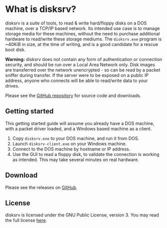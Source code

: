 # What is disksrv?

disksrv is a suite of tools, to read & write hard/floppy disks on a DOS machine, over a TCP/IP based network.
Its intended use case is to manage storage media for these machines, without the need to purchase additional hardware to read/write these storage mediums. The `disksrv.exe` program is ~40KiB in size, at the time of writing, and is a good candidate for a rescue boot disk.

**Warning:** disksrv does not contain any form of authentication or connection security, and should be run over a Local Area Network only. Disk images are transferred over the network unencrypted - so can be read by a packet sniffer during transfer. If the server were to be exposed on a public IP address, anyone who connects will be able to read/write data to your drives.

Please see the [GitHub repository](https://github.com/StereoRocker/disksrv/) for source code and downloads.

## Getting started

This getting started guide will assume you already have a DOS machine, with a packet driver loaded, and a Windows based machine as a client.

1. Copy `disksrv.exe` to your DOS machine, and run it from DOS.
2. Launch `disksrv-client.exe` on your Windows machine.
3. Connect to the DOS machine by hostname or IP address.
4. Use the GUI to read a floppy disk, to validate the connection is working as intended. This may take several minutes on real hardware.

## Download

Please see the releases on [GitHub](https://github.com/StereoRocker/disksrv/releases).

## License

disksrv is licensed under the GNU Public License, version 3. You may read the full license [here](https://github.com/StereoRocker/disksrv/blob/master/LICENSE).
